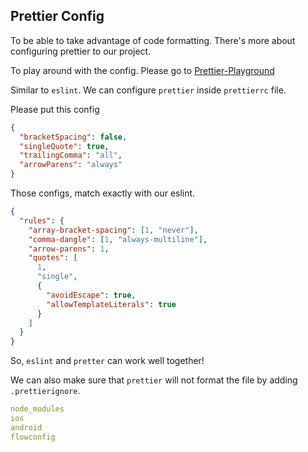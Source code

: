 ## Prettier Config

To be able to take advantage of code formatting. There's more about configuring prettier to our project.

To play around with the config. Please go to [Prettier-Playground](https://prettier.io/playground/)

Similar to `eslint`. We can configure `prettier` inside `prettierrc` file.

Please put this config

```json
{
  "bracketSpacing": false,
  "singleQuote": true,
  "trailingComma": "all",
  "arrowParens": "always"
}
```

Those configs, match exactly with our eslint.

```json
{
  "rules": {
    "array-bracket-spacing": [1, "never"],
    "comma-dangle": [1, "always-multiline"],
    "arrow-parens": 1,
    "quotes": [
      1,
      "single",
      {
        "avoidEscape": true,
        "allowTemplateLiterals": true
      }
    ]
  }
}
```

So, `eslint` and `pretter` can work well together!

We can also make sure that `prettier` will not format the file by adding `.prettierignore`.

```yml
node_modules
ios
android
flowconfig
```
